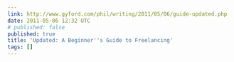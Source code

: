 ```yaml
---
link: http://www.gyford.com/phil/writing/2011/05/06/guide-updated.php
date: 2011-05-06 12:32 UTC
# published: false
published: true
title: 'Updated: A Beginner''s Guide to Freelancing'
tags: []
---
```



